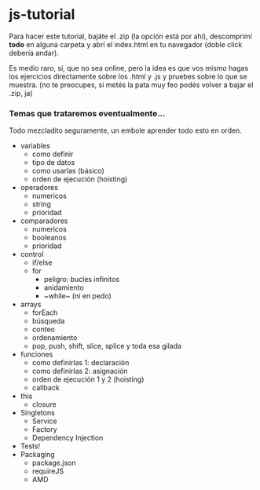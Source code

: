 # js-tutorial

Para hacer este tutorial, bajáte el .zip (la opción está por ahí), descomprimí **todo** en alguna carpeta y abrí el index.html en tu navegador (doble click debería andar).

Es medio raro, sí, que no sea online, pero la idea es que vos mismo hagas los ejercicios directamente sobre los .html y .js y pruebes sobre lo que se muestra.
(no te preocupes, si metés la pata muy feo podés volver a bajar el .zip, ja)

### Temas que trataremos eventualmente...
Todo mezcladito seguramente, un embole aprender todo esto en orden.

- variables
  - como definir
  - tipo de datos
  - como usarlas (básico)
  - orden de ejecución (hoisting)
- operadores
  - numericos
  - string
  - prioridad
- comparadores
  - numericos
  - booleanos
  - prioridad
- control
  - if/else
  - for
    - peligro: bucles infinitos
    - anidamiento
    - ~while~ (ni en pedo)
- arrays
  - forEach
  - búsqueda
  - conteo
  - ordenamiento
  - pop, push, shift, slice, splice y toda esa gilada
- funciones
  - como definirlas 1: declaración
  - como definirlas 2: asignación
  - orden de ejecución 1 y 2 (hoisting)
  - callback
- this
  - closure
- Singletons
  - Service
  - Factory
  - Dependency Injection
- Tests!
- Packaging
  - package.json
  - requireJS
  - AMD
